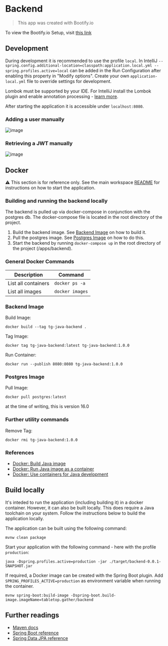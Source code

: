 # Backend

> This app was created with Bootify.io

To view the Bootify.io Setup, visit [this link](https://bootify.io/app/1AFNHOA9NPO5)

## Development

During development it is recommended to use the profile `local`. In IntelliJ `--spring.config.additional-location=classpath:application.local.yml --spring.profiles.active=local` can be
added in the Run Configuration after enabling this property in "Modify options". Create your own
`application-local.yml` file to override settings for development.

Lombok must be supported by your IDE. For IntelliJ install the Lombok plugin and enable annotation processing -
[learn more](https://bootify.io/next-steps/spring-boot-with-lombok.html).

After starting the application it is accessible under `localhost:8080`.

### Adding a user manually

![image](https://github.com/shoedler/tabletop-gather/assets/38029550/02ea9ab1-7607-4bdb-b0b5-e94fee9a2d56)

### Retrieving a JWT manually

![image](https://github.com/shoedler/tabletop-gather/assets/38029550/adf81b94-33e5-4ae6-a98e-9393cd781c34)

## Docker

⚠️ This section is for reference only. See the main workspace [README](../../README.md) for instructions on how to start the application.

### Building and running the backend locally

The backend is pulled up via docker-compose in conjunction with the postgres db. The docker-compose file is located in the root directory of the project.

1. Build the backend image. See [Backend Image](#backend-image) on how to build it.
2. Pull the postgres image. See [Postgres Image](#postgres-image) on how to do this.
3. Start the backend by running `docker-compose up` in the root directory of the project (/apps/backend).

### General Docker Commands

| Description         | Command         |
| ------------------- | --------------- |
| List all containers | `docker ps -a`  |
| List all images     | `docker images` |

### Backend Image

Build Image:

```shell
docker build --tag tg-java-backend .
```

Tag Image:

```shell
docker tag tg-java-backend:latest tg-java-backend:1.0.0
```

Run Container:

```shell
docker run --publish 8080:8080 tg-java-backend:1.0.0
```

### Postgres Image

Pull Image:

```shell
docker pull postgres:latest
```

at the time of writing, this is version 16.0

### Further utility commands

Remove Tag:

```shell
docker rmi tg-java-backend:1.0.0
```

### References

- [Docker: Build Java image](https://docs.docker.com/language/java/build-images/)
- [Docker: Run Java image as a container](https://docs.docker.com/language/java/run-containers/)
- [Docker: Use containers for Java development](https://docs.docker.com/language/java/develop/)

## Build locally

It's inteded to run the application (including building it) in a docker container. However, it can also be built
locally. This does require a Java toolchain on your system. Follow the instructions below to build the application locally.

The application can be built using the following command:

```
mvnw clean package
```

Start your application with the following command - here with the profile `production`:

```
java -Dspring.profiles.active=production -jar ./target/backend-0.0.1-SNAPSHOT.jar
```

If required, a Docker image can be created with the Spring Boot plugin. Add `SPRING_PROFILES_ACTIVE=production` as
environment variable when running the container.

```
mvnw spring-boot:build-image -Dspring-boot.build-image.imageName=tabletop.gather/backend
```

## Further readings

- [Maven docs](https://maven.apache.org/guides/index.html)
- [Spring Boot reference](https://docs.spring.io/spring-boot/docs/current/reference/htmlsingle/)
- [Spring Data JPA reference](https://docs.spring.io/spring-data/jpa/docs/current/reference/html/)
